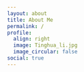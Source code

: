 ```yaml
---
layout: about
title: About Me
permalink: /
profile:
  align: right
  image: Tinghua_li.jpg
  image_circular: false
social: true
---
```


<style>
/* 页面动画和排版样式 */
.fade-in-section {
  opacity: 0;
  transform: translateY(30px);
  transition: opacity 0.8s ease-out, transform 0.8s ease-out;
}
.fade-in-section.visible {
  opacity: 1;
  transform: translateY(0);
}
section.about-section {
  margin-bottom: 3rem;
  padding-right: 1rem;
}
ul {
  margin-top: 0.3rem;
  margin-bottom: 1rem;
  padding-left: 1.2rem;
}
.flex-columns {
  display: flex;
  flex-wrap: wrap;
  gap: 40px;
}
.flex-column {
  flex: 1;
  min-width: 200px;
}
</style>

<!-- 🔹 个人简介模块 -->
<section id="about" class="fade-in-section about-section">
  <header>
    <strong>厉庭华</strong><br>
    Postdoctoral Researcher<br>
    <a href="https://www.tudelft.nl/lr/organisatie/afdelingen/control-and-operations/control-and-simulation">
      C&S, Delft University of Technology
    </a>
  </header>

  <div style="height: 1rem;"></div>

  <p>
    PhD in Robotics & Control Engineering (2024)<br>
    <a href="https://www.rug.nl/research/discrete-technology-production-automation/?lang=en">
      DTPA, University of Groningen
    </a><br>
    Advisor:
    <a href="https://www.rug.nl/staff/b.jayawardhana">Prof. Bayu Jayawardhana</a> and
    <a href="https://www.rug.nl/staff/m.cao/">Prof. Ming Cao</a>
  </p>
</section>

<!-- 🔹 研究方向模块 -->
<section id="research" class="fade-in-section about-section">
  <h2>Research Interests</h2>

  <p><strong>Robotics</strong></p>
  <ul>
    <li>Nonholonomic Systems</li>
    <li>Multi-agent Systems</li>
    <li>Wheeled Mobile Robots</li>
    <li>Quadcopters</li>
  </ul>

  <p><strong>Motion Control</strong></p>
  <ul>
    <li>Source seeking</li>
    <li>Flexible Flocking</li>
    <li>Safety Control (Collision/Obstacle avoidance)</li>
    <li>Loss-of-Control</li>
  </ul>

  <p><strong>Practical Applications</strong></p>
  <ul>
    <li>3D-Printed Flexible Piezoresistive Sensors</li>
    <li>Navigation in the cluttered environment</li>
  </ul>

  <p><em>Bridging theoretical control methods with practical robotic implementations</em></p>
</section>

<!-- 🔹 技术技能模块 -->
<section id="skills" class="fade-in-section about-section">
  <h2>Technical Skills</h2>

  <div class="flex-columns">
    <div class="flex-column">
      <p><strong>Software</strong></p>
      <ul>
        <li>C/C++</li>
        <li>Python</li>
        <li>MATLAB</li>
        <li>ROS</li>
        <li>Gazebo</li>
        <li>OpenCV</li>
        <li>SLAM</li>
        <li>Point Cloud Processing</li>
      </ul>
    </div>

    <div class="flex-column">
      <p><strong>Hardware</strong></p>
      <ul>
        <li>STM32 / Arduino</li>
        <li>Sensor Integration (LiDAR, RealSense)</li>
        <li>Mecanum-wheel Robotics Platforms</li>
      </ul>
    </div>
  </div>
</section>

<!-- 🔹 联系方式模块 -->
<section id="contact" class="fade-in-section about-section">
  <h2>Contact</h2>
  <p>Open to collaborations and discussions ↓</p>
</section>

<!-- 🔹 页面动画脚本 -->
<script>
  document.addEventListener("DOMContentLoaded", function () {
    const observer = new IntersectionObserver(entries => {
      entries.forEach(entry => {
        if (entry.isIntersecting) {
          entry.target.classList.add("visible");
        }
      });
    }, {
      threshold: 0.15
    });

    document.querySelectorAll(".fade-in-section").forEach(el => {
      observer.observe(el);
    });
  });
</script>
